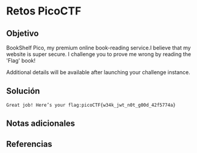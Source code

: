 # Retos PicoCTF


## Objetivo 

BookShelf Pico, my premium online book-reading service.I believe that my website is super secure. I challenge you to prove me wrong by reading the 'Flag' book!

Additional details will be available after launching your challenge instance.
## Solución 

```
Great job! Here’s your flag:picoCTF{w34k_jwt_n0t_g00d_42f5774a}
```

## Notas adicionales 

## Referencias 
